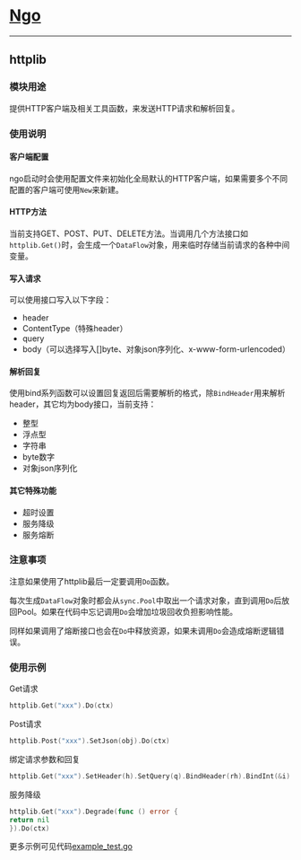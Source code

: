 # [Ngo](https://github.com/NetEase-Media/ngo)

---

## httplib

### 模块用途

提供HTTP客户端及相关工具函数，来发送HTTP请求和解析回复。

### 使用说明

#### 客户端配置

ngo启动时会使用配置文件来初始化全局默认的HTTP客户端，如果需要多个不同配置的客户端可使用`New`来新建。

#### HTTP方法

当前支持GET、POST、PUT、DELETE方法。当调用几个方法接口如`httplib.Get()`时，会生成一个`DataFlow`对象，用来临时存储当前请求的各种中间变量。

#### 写入请求

可以使用接口写入以下字段：

- header
- ContentType（特殊header）
- query
- body（可以选择写入[]byte、对象json序列化、x-www-form-urlencoded）

#### 解析回复

使用bind系列函数可以设置回复返回后需要解析的格式，除`BindHeader`用来解析header，其它均为body接口，当前支持：

- 整型
- 浮点型
- 字符串
- byte数字
- 对象json序列化

#### 其它特殊功能

- 超时设置
- 服务降级
- 服务熔断

### 注意事项

注意如果使用了httplib最后一定要调用`Do`函数。

每次生成`DataFlow`对象时都会从`sync.Pool`中取出一个请求对象，直到调用`Do`后放回Pool。如果在代码中忘记调用`Do`会增加垃圾回收负担影响性能。

同样如果调用了熔断接口也会在`Do`中释放资源，如果未调用`Do`会造成熔断逻辑错误。

### 使用示例

Get请求

```go
httplib.Get("xxx").Do(ctx)
```

Post请求

```go
httplib.Post("xxx").SetJson(obj).Do(ctx)
```

绑定请求参数和回复

```go
httplib.Get("xxx").SetHeader(h).SetQuery(q).BindHeader(rh).BindInt(&i).Do(ctx)
```

服务降级

```go
httplib.Get("xxx").Degrade(func () error {
return nil
}).Do(ctx)
```

更多示例可见代码[example_test.go](../client/httplib/example_test.go)
